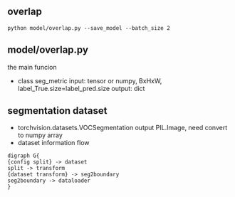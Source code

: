 ## overlap
```
python model/overlap.py --save_model --batch_size 2
```
## model/overlap.py
the main funcion

- class seg_metric
input: tensor or numpy, BxHxW, label_True.size=label_pred.size
output: dict

## segmentation dataset
- torchvision.datasets.VOCSegmentation
output PIL.Image, need convert to numpy array
- dataset information flow
```
digraph G{
{config split} -> dataset
split -> transform
{dataset transform} -> seg2boundary
seg2boundary -> dataloader
}
```